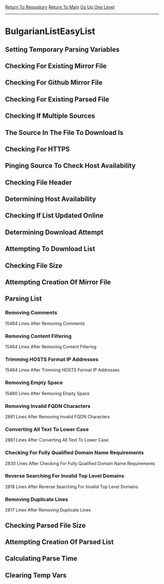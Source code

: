 [Return To Repository](https://github.com/deathbybandaid/piholeparser/)
[Return To Main](https://github.com/deathbybandaid/piholeparser/blob/master/RecentRunLogs/Mainlog.md)
[Go Up One Level](https://github.com/deathbybandaid/piholeparser/blob/master/RecentRunLogs/TopLevelScripts/30-Processing-External-Blacklists.md)
____________________________________
# BulgarianListEasyList
## Setting Temporary Parsing Variables
## Checking For Existing Mirror File
## Checking For Github Mirror File
## Checking For Existing Parsed File
## Checking If Multiple Sources
## The Source In The File To Download Is
## Checking For HTTPS
## Pinging Source To Check Host Availability
## Checking File Header
## Determining Host Availability
## Checking If List Updated Online
## Determining Download Attempt
## Attempting To Download List
## Checking File Size
## Attempting Creation Of Mirror File
## Parsing List
### Removing Comments
15464 Lines After Removing Comments
### Removing Content Filtering
15464 Lines After Removing Content Filtering
### Trimming HOSTS Format IP Addresses
15464 Lines After Trimming HOSTS Format IP Addresses
### Removing Empty Space
15460 Lines After Removing Empty Space
### Removing Invalid FQDN Characters
2861 Lines After Removing Invalid FQDN Characters
### Converting All Text To Lower Case
2861 Lines After Converting All Text To Lower Case
### Checking For Fully Qualified Domain Name Requirements
2830 Lines After Checking For Fully Qualified Domain Name Requirements
### Reverse Searching For Invalid Top Level Domains
2818 Lines After Reverse Searching For Invalid Top Level Domains
### Removing Duplicate Lines
2817 Lines After Removing Duplicate Lines
## Checking Parsed File Size
## Attempting Creation Of Parsed List
## Calculating Parse Time
## Clearing Temp Vars
